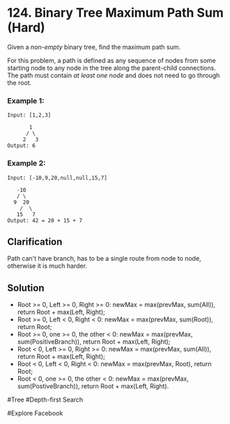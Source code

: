 # 124. Binary Tree Maximum Path Sum (Hard)

Given a *non-empty* binary tree, find the maximum path sum.

For this problem, a path is defined as any sequence of nodes from some starting node to any node in the tree along the parent-child connections. The path must contain *at least one node* and does not need to go through the root.

### Example 1:
```
Input: [1,2,3]

       1
      / \
     2   3
Output: 6
```

### Example 2:
```
Input: [-10,9,20,null,null,15,7]

   -10
   / \
  9  20
    /  \
   15   7
Output: 42 = 20 + 15 + 7
```

## Clarification
Path can't have branch, has to be a single route from node to node, otherwise it is much harder.

## Solution
* Root >= 0, Left >= 0, Right >= 0: newMax = max(prevMax, sum(All)), return Root + max(Left, Right);
* Root >= 0, Left < 0, Right < 0: newMax = max(prevMax, sum(Root)), return Root;
* Root >= 0, one >= 0, the other < 0: newMax = max(prevMax, sum(PositiveBranch)), return Root + max(Left, Right);
* Root < 0, Left >= 0, Right >= 0: newMax = max(prevMax, sum(All)), return Root + max(Left, Right);
* Root < 0, Left < 0, Right < 0: newMax = max(prevMax, Root), return Root;
* Root < 0, one >= 0, the other < 0: newMax = max(prevMax, sum(PostiveBranch)), return Root + max(Left, Right).

#Tree #Depth-first Search

#Explore Facebook
